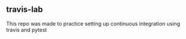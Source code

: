 ## travis-lab
This repo was made to practice setting up continuous integration using travis and pytest
